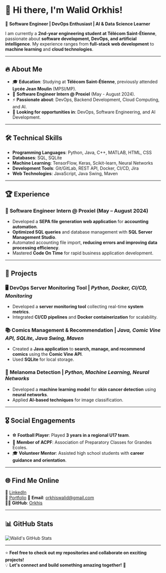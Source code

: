 # 👋 Hi there, I'm **Walid Orkhis**!

🚀 **Software Engineer | DevOps Enthusiast | AI & Data Science Learner**

I am currently a **2nd-year engineering student at Télécom Saint-Étienne**, passionate about **software development, DevOps, and artificial intelligence**. My experience ranges from **full-stack web development** to **machine learning** and **cloud technologies**.

---

## 🔥 **About Me**
- 🎓 **Education**: Studying at **Télécom Saint-Étienne**, previously attended **Lycée Jean Moulin** (MPSI/MP).
- 💼 **Software Engineer Intern @ Proxiel** (May - August 2024).
- ⚡ **Passionate about**: DevOps, Backend Development, Cloud Computing, and AI.
- 🎯 **Looking for opportunities in**: DevOps, Software Engineering, and AI Development.

---

## 🛠 **Technical Skills**
- **Programming Languages**: Python, Java, C++, MATLAB, HTML, CSS
- **Databases**: SQL, SQLite
- **Machine Learning**: TensorFlow, Keras, Scikit-learn, Neural Networks
- **Development Tools**: Git/GitLab, REST API, Docker, CI/CD, Jira
- **Web Technologies**: JavaScript, Java Swing, Maven

---

## 🏆 **Experience**
### 🔹 **Software Engineer Intern @ Proxiel** (May – August 2024)
- Developed a **SEPA file generation web application** for **accounting automation**.
- **Optimized SQL queries** and database management with **SQL Server Management Studio**.
- Automated accounting file import, **reducing errors and improving data processing efficiency**.
- Mastered **Code On Time** for rapid business application development.

---

## 🚀 **Projects**
### 🖥️ **DevOps Server Monitoring Tool** | *Python, Docker, CI/CD, Monitoring*
- Developed a **server monitoring tool** collecting real-time **system metrics**.
- Integrated **CI/CD pipelines** and **Docker containerization** for scalability.

### 📚 **Comics Management & Recommendation** | *Java, Comic Vine API, SQLite, Java Swing, Maven*
- Created a **Java application** to **search, manage, and recommend comics** using the **Comic Vine API**.
- Used **SQLite** for local storage.

### 🏥 **Melanoma Detection** | *Python, Machine Learning, Neural Networks*
- Developed a **machine learning model** for **skin cancer detection** using **neural networks**.
- Applied **AI-based techniques** for image classification.

---

## 🎖 **Social Engagements**
- ⚽ **Football Player**: Played **3 years in a regional U17 team**.
- 🏫 **Member of ACPF**: Association of Preparatory Classes for Grandes Écoles.
- 🎓 **Volunteer Mentor**: Assisted high school students with **career guidance and orientation**.

---

## 🌐 **Find Me Online**
🔗 [LinkedIn](https://linkedin.com/in/walid-orkhis-4b1523287)  
📂 [Portfolio](https://Orkhis.github.io/) 
📧 **Email**: [orkhiswalid@gmail.com](mailto:orkhiswalid@gmail.com)  
👨‍💻 **GitHub**: [Orkhis](https://github.com/Orkhis)  

---

## 📊 **GitHub Stats**
![Walid's GitHub Stats](https://github-readme-stats.vercel.app/api?username=Orkhis&show_icons=true&theme=radical)

---

⭐ **Feel free to check out my repositories and collaborate on exciting projects!**  
💡 **Let's connect and build something amazing together!** 🚀
